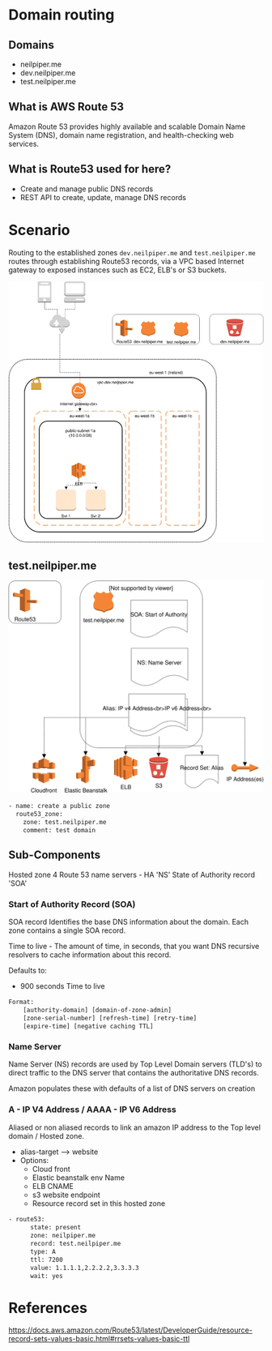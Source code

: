 # Domain routing

## Domains
 * neilpiper.me
 * dev.neilpiper.me
 * test.neilpiper.me

## What is AWS Route 53

Amazon Route 53 provides highly available and scalable Domain Name System (DNS), domain name registration, and health-checking web services.

## What is Route53 used for here?

 * Create and manage public DNS records
 * REST API to create, update, manage DNS records

# Scenario

Routing to the established zones `dev.neilpiper.me` and `test.neilpiper.me` routes through establishing Route53 records, via a VPC based Internet gateway to exposed instances such as EC2, ELB's or S3 buckets.

![route53](Route53.svg)

## test.neilpiper.me

![route53-dns](Route53-Configuration.svg)

```
- name: create a public zone
  route53_zone:
    zone: test.neilpiper.me
    comment: test domain
```

## Sub-Components

Hosted zone
 4 Route 53 name servers - HA 'NS'
 State of Authority record 'SOA'

### Start of Authority Record (SOA)

SOA record Identifies the base DNS information about the domain. Each zone contains a single SOA record.

Time to live - The amount of time, in seconds, that you want DNS recursive resolvers to cache information about this record.

Defaults to:
 * 900 seconds Time to live

```
Format:
    [authority-domain] [domain-of-zone-admin]
    [zone-serial-number] [refresh-time] [retry-time]
    [expire-time] [negative caching TTL]
```

### Name Server

Name Server (NS) records are used by Top Level Domain servers (TLD's) to direct traffic to the DNS server that contains the authoritative DNS records.

Amazon populates these with defaults of a list of DNS servers on creation


### A - IP V4 Address / AAAA - IP V6 Address

Aliased or non aliased records to link an amazon IP address to the Top level domain / Hosted zone.

 * alias-target --> website
 * Options:
   - Cloud front
   - Elastic beanstalk env Name
   - ELB CNAME
   - s3 website endpoint
   - Resource record set in this hosted zone

```
- route53:
      state: present
      zone: neilpiper.me
      record: test.neilpiper.me
      type: A
      ttl: 7200
      value: 1.1.1.1,2.2.2.2,3.3.3.3
      wait: yes
```


# References

https://docs.aws.amazon.com/Route53/latest/DeveloperGuide/resource-record-sets-values-basic.html#rrsets-values-basic-ttl
